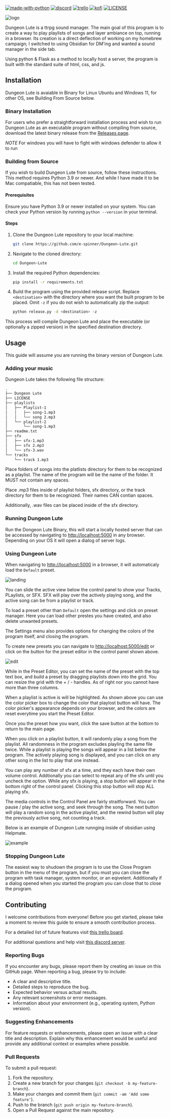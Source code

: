 
[![made-with-python](https://badgen.net/badge/made%20with%20python/3.9/1f425f)](https://www.python.org/)
[![discord](https://badgen.net/badge/discord/join/2C2F33?icon=discord)](https://discord.gg/ym66nuTFut)
[![trello](https://badgen.net/badge/development%20progress/Trello/70b500)](https://trello.com/b/AGAbDOw1/dungeon-lute)
[![kofi](https://badgen.net/badge/support/kofi/ff5f5f?icon=kofi)](ko-fi.com/dungeonlute)
[![LICENSE](https://badgen.net/badge/liscense/MIT/blue)](https://github.com/e-spinner/Dungeon-Lute/blob/main/LICENSE)

![logo](/assets/img/logo.png)

Dungeon Lute is a ttrpg sound manager. The main goal of this program is to create a way to play playlists of songs and layer ambiance on top, running in a browser. Its creation is a direct deflection  of working on my homebrew campaign; I switched to using Obsidian for DM'ing and wanted a sound manager in the side tab.

Using python & Flask as a method to locally host a server, the program is built with the standard suite of html, css, and js.

## Installation

Dungeon Lute is avaiable in Binary for Linux Ubuntu and Windows 11, for other OS, see Building From Source below.

### Binary Installation

For users who prefer a straightforward installation process and wish to run Dungeon Lute as an executable program without compiling from source, download the latest binary release from the [Releases page](https://github.com/e-spinner/Dungeon-Lute/releases).

*NOTE* For windows you will have to fight with windows defender to allow it to run

### Building from Source

If you wish to build Dungeon Lute from source, follow these instructions. This method requires Python 3.9 or newer. And while I have made it to be Mac compatiable, this has not been tested.

#### Prerequisites

Ensure you have Python 3.9 or newer installed on your system. You can check your Python version by running `python --version` in your terminal.

#### Steps

1. Clone the Dungeon Lute repository to your local machine:

   ```bash
   git clone https://github.com/e-spinner/Dungeon-Lute.git
   ```

2. Navigate to the cloned directory:

   ```bash
   cd Dungeon-Lute
   ```

3. Install the required Python dependencies:

   ```bash
   pip install -r requirements.txt
   ```

4. Build the program using the provided release script. Replace `<destination>` with the directory where you want the built program to be placed. Omit `-z` if you do not wish to automatically zip the output:

   ```bash
   python release.py -d <destination> -z
   ```

This process will compile Dungeon Lute and place the executable (or optionally a zipped version) in the specified destination directory.

## Usage

This guide will assume you are running the binary version of Dungeon Lute.

### Adding your music

Dungeon Lute takes the following file structure:

```bash
.
├── Dungeon Lute
├── LICENSE
├── playlists
│   ├── Playlist-1
│   │   ├── song-1.mp3
│   │   └── song 2.mp3
│   └── playlist-2
│       └── song-1.mp3
├── readme.txt
├── sfx
│   ├── sfx-1.mp3
│   ├── sfx 2.mp3
│   └── sfx-3.wav
└── tracks
    └── track 1.mp3
```

Place folders of songs into the platlists directory for them to be recognized as a playlist. The name of the program will be the name of the folder. It MUST not contain any spaces.

Place .mp3 files inside of playlist folders, sfx directory, or the track directory for them to be recognized. Their names CAN contian spaces.

Additionally, .wav files can be placed inside of the sfx directory.

### Running Dungeon Lute

Run the Dongeon Lute Binary, this will start a locally hosted server that can be accessed by navigating to [http://localhost:5000](http://localhost:5000/) in any browser. Depending on your OS it will open a dialog of server logs.

### Using Dungeon Lute

When navigating to [http://localhost:5000](http://localhost:5000/) in a browser, it will automaticaly load the `Default` preset.

![landing](./assets//img/landing.png)

You can slide the active view below the control panel to show your Tracks, PLaylists, or SFX. SFX will play over the actively playing song, and the active song can be from a playlist or track.

To load a preset other than `Default` open the settings and click on preset manager. Here you can load other prestes you have created, and also delete unwanted presets.

The Settings menu also provides options for changing the colors of the program itself, and closing the program.

To create new presets you can navigate to [http://localhost:5000/edit](http://localhost:5000/edit/) or click on the button for the preset editor in the control panel shown above.

![edit](/assets/img/edit.png)

While in the Preset Editor, you can set the name of the preset with the top text box, and build a preset by dragging playlists down into the grid. You can resize the grid with the + / - handles. As of right nor you cannot have more than three columns.

When a playlist is active is will be highlighted. As shown above you can use the color picker box to change the color that playlost button will have. The color picker's appearance depends on your browser, and the colors are reset everytime you start the Preset Editor.

Once you the preset how you want, click the save button at the bottom to return to the main page.

When you click on a playlist button, it will randomly play a song from the playlist. All randomness in the program excludes playling the same file twice. While a playlist is playing the songs will appear in a list below the program. The actively playing song is displayed, and you can click on any other song in the list to play that one instead.

You can play any number of sfx at a time, and they each have their own volume control. Addtionally you can select to repeat any of the sfx until you uncheck the option. While any sfx is playing, a stop button will appear in the bottom right of the control panel. Clicking this stop button will stop ALL playing sfx.

The media controls in the Control Panel are fairly straitforward. You can pause / play the active song, and seek through the song. The next button will play a random song in the active playlist, and the rewind button will play the previously active song, not counting a track.

Below is an example of Dungeon Lute runnging inside of obsidian using Helpmate.

![example](/assets/img/obsidian.png)

### Stopping Dungeon Lute

The easiest way to shudown the program is to use the Close Program button in the menu of the program, but if you must you can close the program with task manager, system monitor, or an eqivelent. Additionally if a dialog opened when you started the program you can close that to close the program.

## Contributing

I welcome contributions from everyone! Before you get started, please take a moment to review this guide to ensure a smooth contribution process.

For a detailed list of future features visit [this trello board](https://trello.com/b/AGAbDOw1/dungeon-lute).

For additional questions and help visit [this discord server](https://discord.gg/ym66nuTFut).

### Reporting Bugs

If you encounter any bugs, please report them by creating an issue on this GitHub page. When reporting a bug, please try to include:

- A clear and descriptive title.
- Detailed steps to reproduce the bug.
- Expected behavior versus actual results.
- Any relevant screenshots or error messages.
- Information about your environment (e.g., operating system, Python version).

### Suggesting Enhancements

For feature requests or enhancements, please open an issue with a clear title and description. Explain why this enhancement would be useful and provide any additional context or examples where possible.

### Pull Requests

To submit a pull request:

1. Fork the repository.
2. Create a new branch for your changes (`git checkout -b my-feature-branch`).
3. Make your changes and commit them (`git commit -am 'Add some feature'`).
4. Push to the branch (`git push origin my-feature-branch`).
5. Open a Pull Request against the main repository.
